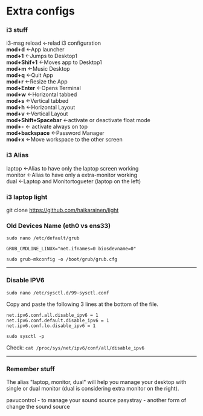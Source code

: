 # Extra configs

### i3 stuff
  i3-msg reload <-relad i3 configuration  
  **mod+d** <-App launcher  
  **mod+1** <-Jumps to Desktop1  
  **mod+Shif+1** <-Moves app to Desktop1  
  **mod+m** <-Music Desktop  
  **mod+q** <-Quit App  
  **mod+r** <-Resize the App  
  **mod+Enter** <-Opens Terminal  
  **mod+w** <-Horizontal tabbed  
  **mod+s** <-Vertical tabbed  
  **mod+h** <-Horizontal Layout  
  **mod+v** <-Vertical Layout  
  **mod+Shift+Spacebar** <-activate or deactivate float mode  
  **mod+-** <- activate always on top  
  **mod+backspace** <-Password Manager  
  **mod+x** <-Move workspace to the other screen  

### i3 Alias
  laptop <-Alias to have only the laptop screen working  
  monitor <-Alias to have only a extra-monitor working  
  dual <-Laptop and Monitortogueter (laptop on the left)  

### i3 laptop light
git clone https://github.com/haikarainen/light


### Old Devices Name (eth0 vs ens33)

`sudo nano /etc/default/grub`

`GRUB_CMDLINE_LINUX="net.ifnames=0 biosdevname=0"`

`sudo grub-mkconfig -o /boot/grub/grub.cfg`

---
### Disable IPV6

`sudo nano /etc/sysctl.d/99-sysctl.conf`  

Copy and paste the following 3 lines at the bottom of the file.

```
net.ipv6.conf.all.disable_ipv6 = 1
net.ipv6.conf.default.disable_ipv6 = 1
net.ipv6.conf.lo.disable_ipv6 = 1
```

`sudo sysctl -p`

Check:  `cat /proc/sys/net/ipv6/conf/all/disable_ipv6`

---
### Remember stuff
The alias "laptop, monitor, dual" will help you manage your desktop with single or dual monitor (dual is considering extra monitor on the right).

pavucontrol - to manage your sound source
pasystray - another form of change the sound source


